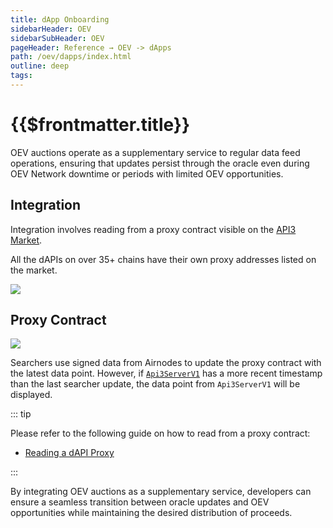 ```yaml
---
title: dApp Onboarding
sidebarHeader: OEV
sidebarSubHeader: OEV
pageHeader: Reference → OEV -> dApps
path: /oev/dapps/index.html
outline: deep
tags:
---
```


<PageHeader/>

<SearchHighlight/>

<FlexStartTag/>

# {{$frontmatter.title}}

OEV auctions operate as a supplementary service to regular data feed operations,
ensuring that updates persist through the oracle even during OEV Network
downtime or periods with limited OEV opportunities.

## Integration

Integration involves reading from a proxy contract visible on the
[API3 Market](https://market.api3.org).

All the dAPIs on over 35+ chains have their own proxy addresses listed on the
market.

<div>
  <img src="/oev/dapps/assets/market.png" />
</div>

## Proxy Contract

<div>
  <img src="/dapis/assets/images/dAPI_explainer.png" />
</div>

Searchers use signed data from Airnodes to update the proxy contract with the
latest data point. However, if [`Api3ServerV1`](/dapis/reference/understand/)
has a more recent timestamp than the last searcher update, the data point from
`Api3ServerV1` will be displayed.

::: tip

Please refer to the following guide on how to read from a proxy contract:

- [Reading a dAPI Proxy](/oev/dapis/read-a-dapi/)

:::

By integrating OEV auctions as a supplementary service, developers can ensure a
seamless transition between oracle updates and OEV opportunities while
maintaining the desired distribution of proceeds.

<FlexEndTag/>
